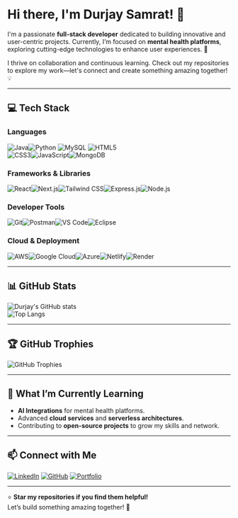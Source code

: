 # Hi there, I'm Durjay Samrat! 👋

I'm a passionate **full-stack developer** dedicated to building innovative and user-centric projects. Currently, I’m focused on **mental health platforms**, exploring cutting-edge technologies to enhance user experiences. 🚀

I thrive on collaboration and continuous learning. Check out my repositories to explore my work—let's connect and create something amazing together! 💡

---

## 💻 Tech Stack  

### **Languages**  
![Java](https://img.shields.io/badge/Java-%23ED8B00?style=for-the-badge&logo=java&logoColor=white)![Python](https://img.shields.io/badge/Python-%233776AB?style=for-the-badge&logo=python&logoColor=white) ![MySQL](https://img.shields.io/badge/MySQL-%234479A1?style=for-the-badge&logo=mysql&logoColor=white) ![HTML5](https://img.shields.io/badge/HTML5-%23E34F26?style=for-the-badge&logo=html5&logoColor=white)  
![CSS3](https://img.shields.io/badge/CSS3-%231572B6?style=for-the-badge&logo=css3&logoColor=white)![JavaScript](https://img.shields.io/badge/JavaScript-%23F7DF1E?style=for-the-badge&logo=javascript&logoColor=black)![MongoDB](https://img.shields.io/badge/MongoDB-%2347A248?style=for-the-badge&logo=mongodb&logoColor=white)  

### **Frameworks & Libraries**  
![React](https://img.shields.io/badge/React-%2361DAFB?style=for-the-badge&logo=react&logoColor=black)![Next.js](https://img.shields.io/badge/Next.js-%23000000?style=for-the-badge&logo=nextdotjs&logoColor=white)![Tailwind CSS](https://img.shields.io/badge/TailwindCSS-%2338B2AC?style=for-the-badge&logo=tailwind-css&logoColor=white)![Express.js](https://img.shields.io/badge/Express.js-%23404D59?style=for-the-badge&logo=express&logoColor=white)![Node.js](https://img.shields.io/badge/Node.js-%23339933?style=for-the-badge&logo=nodedotjs&logoColor=white)  

### **Developer Tools**  
![Git](https://img.shields.io/badge/Git-%23F05032?style=for-the-badge&logo=git&logoColor=white)![Postman](https://img.shields.io/badge/Postman-%23FF6C37?style=for-the-badge&logo=postman&logoColor=white)![VS Code](https://img.shields.io/badge/VS%20Code-%23007ACC?style=for-the-badge&logo=visual-studio-code&logoColor=white)![Eclipse](https://img.shields.io/badge/Eclipse-%232C2255?style=for-the-badge&logo=eclipse&logoColor=white)  

### **Cloud & Deployment**  
![AWS](https://img.shields.io/badge/AWS-%23232F3E?style=for-the-badge&logo=amazon-aws&logoColor=white)![Google Cloud](https://img.shields.io/badge/Google%20Cloud-%234285F4?style=for-the-badge&logo=google-cloud&logoColor=white)![Azure](https://img.shields.io/badge/Azure-%230078D4?style=for-the-badge&logo=microsoft-azure&logoColor=white)![Netlify](https://img.shields.io/badge/Netlify-%2300C7B7?style=for-the-badge&logo=netlify&logoColor=white)![Render](https://img.shields.io/badge/Render-%2346E3B7?style=for-the-badge&logo=render&logoColor=white)  

---

## 📊 GitHub Stats  

![Durjay's GitHub stats](https://github-readme-stats.vercel.app/api?username=DurjaySamrat&show_icons=true&theme=radical)  
![Top Langs](https://github-readme-stats.vercel.app/api/top-langs/?username=DurjaySamrat&layout=compact&theme=radical)  

---

## 🏆 GitHub Trophies  

![GitHub Trophies](https://github-profile-trophy.vercel.app/?username=DurjaySamrat&theme=onedark)  

---

## 🌱 What I’m Currently Learning  

- **AI Integrations** for mental health platforms.  
- Advanced **cloud services** and **serverless architectures**.  
- Contributing to **open-source projects** to grow my skills and network.  

---

## 📫 Connect with Me  

[![LinkedIn](https://img.shields.io/badge/LinkedIn-%230077B5?style=for-the-badge&logo=linkedin&logoColor=white)](https://linkedin.com/in/durjaysamrat)  [![GitHub](https://img.shields.io/badge/GitHub-%23121011?style=for-the-badge&logo=github&logoColor=white)](https://github.com/durjaysamrat)  [![Portfolio](https://img.shields.io/badge/Portfolio-%23121011?style=for-the-badge&logo=firefox&logoColor=white)](https://durjaysamrat.vercel.app/)  

---

⭐ **Star my repositories if you find them helpful!**  
Let’s build something amazing together! 🚀
